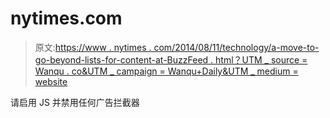 # nytimes.com

> 原文:[https://www . nytimes . com/2014/08/11/technology/a-move-to-go-beyond-lists-for-content-at-BuzzFeed . html？UTM _ source = Wanqu . co&UTM _ campaign = Wanqu+Daily&UTM _ medium = website](https://www.nytimes.com/2014/08/11/technology/a-move-to-go-beyond-lists-for-content-at-buzzfeed.html?utm_source=wanqu.co&utm_campaign=Wanqu+Daily&utm_medium=website)

请启用 JS 并禁用任何广告拦截器